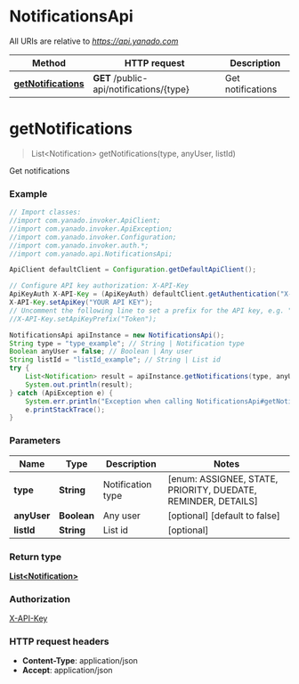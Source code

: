 # NotificationsApi

All URIs are relative to *https://api.yanado.com*

Method | HTTP request | Description
------------- | ------------- | -------------
[**getNotifications**](NotificationsApi.md#getNotifications) | **GET** /public-api/notifications/{type} | Get notifications


<a name="getNotifications"></a>
# **getNotifications**
> List&lt;Notification&gt; getNotifications(type, anyUser, listId)

Get notifications

### Example
```java
// Import classes:
//import com.yanado.invoker.ApiClient;
//import com.yanado.invoker.ApiException;
//import com.yanado.invoker.Configuration;
//import com.yanado.invoker.auth.*;
//import com.yanado.api.NotificationsApi;

ApiClient defaultClient = Configuration.getDefaultApiClient();

// Configure API key authorization: X-API-Key
ApiKeyAuth X-API-Key = (ApiKeyAuth) defaultClient.getAuthentication("X-API-Key");
X-API-Key.setApiKey("YOUR API KEY");
// Uncomment the following line to set a prefix for the API key, e.g. "Token" (defaults to null)
//X-API-Key.setApiKeyPrefix("Token");

NotificationsApi apiInstance = new NotificationsApi();
String type = "type_example"; // String | Notification type
Boolean anyUser = false; // Boolean | Any user
String listId = "listId_example"; // String | List id
try {
    List<Notification> result = apiInstance.getNotifications(type, anyUser, listId);
    System.out.println(result);
} catch (ApiException e) {
    System.err.println("Exception when calling NotificationsApi#getNotifications");
    e.printStackTrace();
}
```

### Parameters

Name | Type | Description  | Notes
------------- | ------------- | ------------- | -------------
 **type** | **String**| Notification type | [enum: ASSIGNEE, STATE, PRIORITY, DUEDATE, REMINDER, DETAILS]
 **anyUser** | **Boolean**| Any user | [optional] [default to false]
 **listId** | **String**| List id | [optional]

### Return type

[**List&lt;Notification&gt;**](Notification.md)

### Authorization

[X-API-Key](../README.md#X-API-Key)

### HTTP request headers

 - **Content-Type**: application/json
 - **Accept**: application/json

